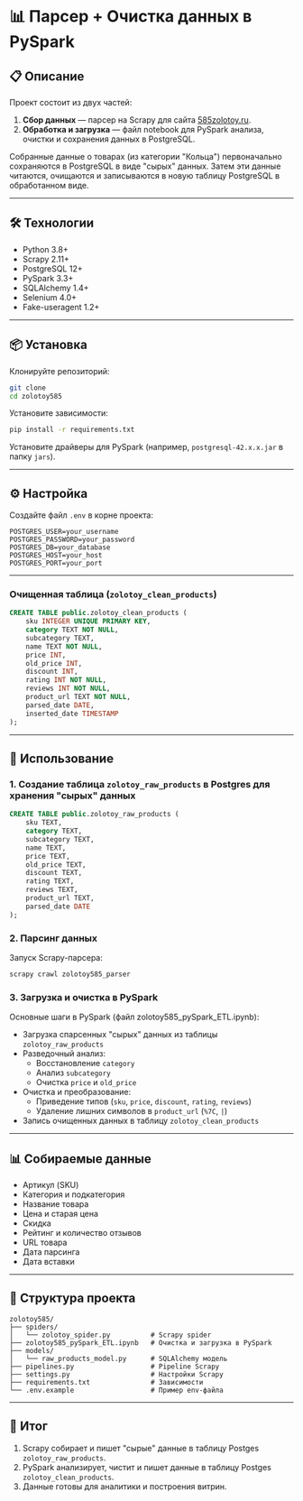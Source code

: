 # 📊 Парсер + Очистка данных в PySpark

## 📋 Описание
Проект состоит из двух частей:
1. **Сбор данных** — парсер на Scrapy для сайта [585zolotoy.ru](https://www.585zolotoy.ru).
2. **Обработка и загрузка** — файл notebook для PySpark анализа, очистки и сохранения данных в PostgreSQL.

Собранные данные о товарах (из категории "Кольца") первоначально сохраняются в PostgreSQL в виде "сырых" данных. Затем эти данные читаются, очищаются и записываются в новую таблицу PostgreSQL в обработанном виде.

---

## 🛠 Технологии
- Python 3.8+
- Scrapy 2.11+
- PostgreSQL 12+
- PySpark 3.3+
- SQLAlchemy 1.4+
- Selenium 4.0+
- Fake-useragent 1.2+

---

## 📦 Установка
Клонируйте репозиторий:
```bash
git clone
cd zolotoy585
```

Установите зависимости:
```bash
pip install -r requirements.txt
```

Установите драйверы для PySpark (например, `postgresql-42.x.x.jar` в папку `jars`).

---

## ⚙️ Настройка
Создайте файл `.env` в корне проекта:
```env
POSTGRES_USER=your_username
POSTGRES_PASSWORD=your_password
POSTGRES_DB=your_database
POSTGRES_HOST=your_host
POSTGRES_PORT=your_port
```

---

### Очищенная таблица (`zolotoy_clean_products`)
```sql
CREATE TABLE public.zolotoy_clean_products (
    sku INTEGER UNIQUE PRIMARY KEY,
    category TEXT NOT NULL,
    subcategory TEXT,
    name TEXT NOT NULL,
    price INT,
    old_price INT,
    discount INT,
    rating INT NOT NULL,
    reviews INT NOT NULL,
    product_url TEXT NOT NULL,
    parsed_date DATE,
    inserted_date TIMESTAMP
);
```

---

## 🚀 Использование

### 1. Создание таблица `zolotoy_raw_products` в Postgres для хранения "сырых" данных
```sql
CREATE TABLE public.zolotoy_raw_products (
    sku TEXT,
    category TEXT,
    subcategory TEXT,
    name TEXT,
    price TEXT,
    old_price TEXT,
    discount TEXT,
    rating TEXT,
    reviews TEXT,
    product_url TEXT,
    parsed_date DATE
);
```

### 2. Парсинг данных
Запуск Scrapy-парсера:
```bash
scrapy crawl zolotoy585_parser
```

### 3. Загрузка и очистка в PySpark
Основные шаги в PySpark (файл zolotoy585_pySpark_ETL.ipynb):
- Загрузка спарсенных "сырых" данных из таблицы `zolotoy_raw_products`
- Разведочный анализ:
  - Восстановление `category`
  - Анализ `subcategory`
  - Очистка `price` и `old_price`
- Очистка и преобразование:
  - Приведение типов (`sku`, `price`, `discount`, `rating`, `reviews`)
  - Удаление лишних символов в `product_url` (`%7C`, `|`)
- Запись очищенных данных в таблицу `zolotoy_clean_products`

---

## 📊 Собираемые данные
- Артикул (SKU)  
- Категория и подкатегория  
- Название товара  
- Цена и старая цена  
- Скидка  
- Рейтинг и количество отзывов  
- URL товара  
- Дата парсинга  
- Дата вставки  

---

## 📁 Структура проекта
```
zolotoy585/
├── spiders/
│   └── zolotoy_spider.py          # Scrapy spider
├── zolotoy585_pySpark_ETL.ipynb   # Очистка и загрузка в PySpark
├── models/
│   └── raw_products_model.py      # SQLAlchemy модель
├── pipelines.py                   # Pipeline Scrapy
├── settings.py                    # Настройки Scrapy
├── requirements.txt               # Зависимости
└── .env.example                   # Пример env-файла
```

---

## 📌 Итог
1. Scrapy собирает и пишет "сырые" данные в таблицу Postges `zolotoy_raw_products`.  
2. PySpark анализирует, чистит и пишет данные в таблицу Postges `zolotoy_clean_products`.  
3. Данные готовы для аналитики и построения витрин.  
